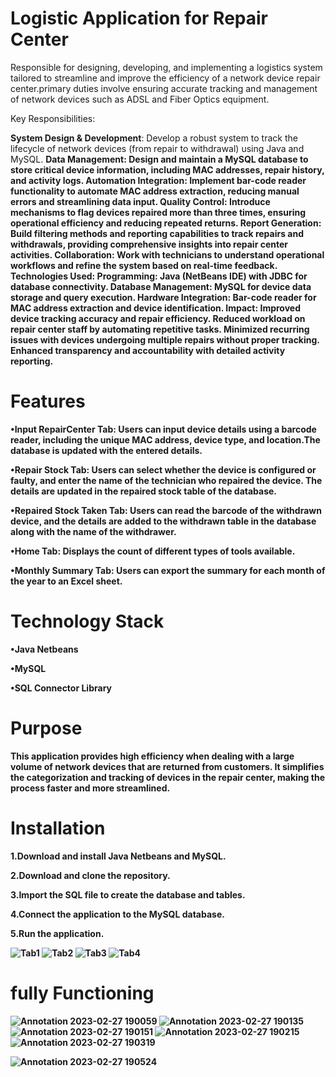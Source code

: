 # Logistic Application for Repair Center

Responsible for designing, developing, and implementing a logistics system tailored to streamline and improve the efficiency of a network device repair center.primary duties involve ensuring accurate tracking and management of network devices such as ADSL and Fiber Optics equipment.

Key Responsibilities:

<b>System Design & Development</B>: Develop a robust system to track the lifecycle of network devices (from repair to withdrawal) using Java and MySQL.
<b>Data Management: Design and maintain a MySQL database to store critical device information, including MAC addresses, repair history, and activity logs.
<b>Automation Integration: Implement bar-code reader functionality to automate MAC address extraction, reducing manual errors and streamlining data input.
<b>Quality Control: Introduce mechanisms to flag devices repaired more than three times, ensuring operational efficiency and reducing repeated returns.
<b>Report Generation: Build filtering methods and reporting capabilities to track repairs and withdrawals, providing comprehensive insights into repair center activities.
<b>Collaboration: Work with technicians to understand operational workflows and refine the system based on real-time feedback.
Technologies Used:
<b>Programming: Java (NetBeans IDE) with JDBC for database connectivity.
<b>Database Management: MySQL for device data storage and query execution.
<b>Hardware Integration: Bar-code reader for MAC address extraction and device identification.
Impact:
Improved device tracking accuracy and repair efficiency.
Reduced workload on repair center staff by automating repetitive tasks.
Minimized recurring issues with devices undergoing multiple repairs without proper tracking.
Enhanced transparency and accountability with detailed activity reporting.

# Features

<p>&#x2022;Input RepairCenter Tab: Users can input device details using a barcode reader, including the unique MAC address, device type, and location.The database is updated with the entered details.</p>
<p>&#x2022;Repair Stock Tab: Users can select whether the device is configured or faulty, and enter the name of the technician who repaired the device. The details are updated in the repaired stock table of the database.</p>
<p>&#x2022;Repaired Stock Taken Tab: Users can read the barcode of the withdrawn device, and the details are added to the withdrawn table in the database along with the name of the withdrawer.</p>
<p>&#x2022;Home Tab: Displays the count of different types of tools available.</p>
<p>&#x2022;Monthly Summary Tab: Users can export the summary for each month of the year to an Excel sheet.</p>

# Technology Stack

<p>&#x2022;Java Netbeans</p>
<p>&#x2022;MySQL</p>
<p>&#x2022;SQL Connector Library</p>

# Purpose

This application provides high efficiency when dealing with a large volume of network devices that are returned from customers. It simplifies the categorization and tracking of devices in the repair center, making the process faster and more streamlined.

# Installation

1.Download and install Java Netbeans and MySQL.

2.Download and clone the repository.

3.Import the SQL file to create the database and tables.

4.Connect the application to the MySQL database.

5.Run the application.

![Tab1](https://user-images.githubusercontent.com/117608882/221513165-c85c9249-e6cb-41e4-8558-5c502c5e6ff0.png)
![Tab2](https://user-images.githubusercontent.com/117608882/221508783-b88e0f53-de22-442e-8787-3ce7954fac92.png)
![Tab3](https://user-images.githubusercontent.com/117608882/221508808-e99d4c62-e064-4e77-b78d-b9d45a088792.png)
![Tab4](https://user-images.githubusercontent.com/117608882/221508829-ca737771-dc3f-4727-9ea6-22c77a95d5db.png)

# fully Functioning 

![Annotation 2023-02-27 190059](https://user-images.githubusercontent.com/117608882/221620233-67d48b57-1450-4918-b45c-46167f981edc.png)
![Annotation 2023-02-27 190135](https://user-images.githubusercontent.com/117608882/221620259-b66c41bd-57bc-4ef3-889d-7d2c95387b57.png)
![Annotation 2023-02-27 190151](https://user-images.githubusercontent.com/117608882/221620327-a91bc65c-8dc0-4eb2-ab39-28f240127f9b.png)
![Annotation 2023-02-27 190215](https://user-images.githubusercontent.com/117608882/221620347-54a07f23-c0b6-4a18-8a99-9620c621a420.png)
![Annotation 2023-02-27 190319](https://user-images.githubusercontent.com/117608882/221620560-0d9f9c44-d274-451c-9686-d52ec26c854b.png)





![Annotation 2023-02-27 190524](https://user-images.githubusercontent.com/117608882/221620625-34bb4de5-b3ba-448a-8f91-5aba7568fc08.png)



